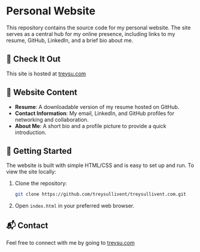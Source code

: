 # Personal Website

This repository contains the source code for my personal website. The site serves as a central hub for my online presence, including links to my resume, GitHub, LinkedIn, and a brief bio about me.

## 🔗 Check It Out

This site is hosted at [treysu.com](https://treysu.com)

## 📁 Website Content

- **Resume**: A downloadable version of my resume hosted on GitHub.
- **Contact Information**: My email, LinkedIn, and GitHub profiles for networking and collaboration.
- **About Me**: A short bio and a profile picture to provide a quick introduction.

## 🚀 Getting Started

The website is built with simple HTML/CSS and is easy to set up and run. To view the site locally:

1. Clone the repository:
   ```bash
   git clone https://github.com/treysullivent/treysullivent.com.git
   ```
2. Open `index.html` in your preferred web browser.

## 📬 Contact

Feel free to connect with me by going to [treysu.com](https://treysu.com)
